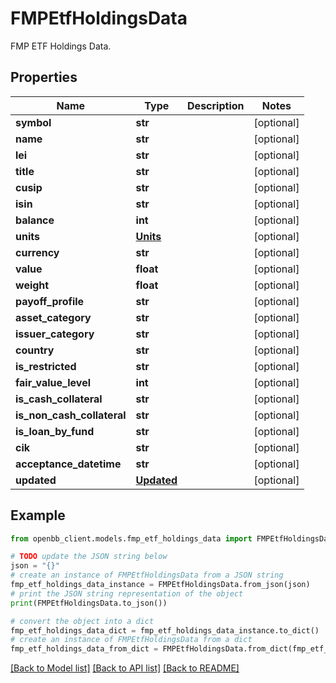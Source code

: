 # FMPEtfHoldingsData

FMP ETF Holdings Data.

## Properties

Name | Type | Description | Notes
------------ | ------------- | ------------- | -------------
**symbol** | **str** |  | [optional] 
**name** | **str** |  | [optional] 
**lei** | **str** |  | [optional] 
**title** | **str** |  | [optional] 
**cusip** | **str** |  | [optional] 
**isin** | **str** |  | [optional] 
**balance** | **int** |  | [optional] 
**units** | [**Units**](Units.md) |  | [optional] 
**currency** | **str** |  | [optional] 
**value** | **float** |  | [optional] 
**weight** | **float** |  | [optional] 
**payoff_profile** | **str** |  | [optional] 
**asset_category** | **str** |  | [optional] 
**issuer_category** | **str** |  | [optional] 
**country** | **str** |  | [optional] 
**is_restricted** | **str** |  | [optional] 
**fair_value_level** | **int** |  | [optional] 
**is_cash_collateral** | **str** |  | [optional] 
**is_non_cash_collateral** | **str** |  | [optional] 
**is_loan_by_fund** | **str** |  | [optional] 
**cik** | **str** |  | [optional] 
**acceptance_datetime** | **str** |  | [optional] 
**updated** | [**Updated**](Updated.md) |  | [optional] 

## Example

```python
from openbb_client.models.fmp_etf_holdings_data import FMPEtfHoldingsData

# TODO update the JSON string below
json = "{}"
# create an instance of FMPEtfHoldingsData from a JSON string
fmp_etf_holdings_data_instance = FMPEtfHoldingsData.from_json(json)
# print the JSON string representation of the object
print(FMPEtfHoldingsData.to_json())

# convert the object into a dict
fmp_etf_holdings_data_dict = fmp_etf_holdings_data_instance.to_dict()
# create an instance of FMPEtfHoldingsData from a dict
fmp_etf_holdings_data_from_dict = FMPEtfHoldingsData.from_dict(fmp_etf_holdings_data_dict)
```
[[Back to Model list]](../README.md#documentation-for-models) [[Back to API list]](../README.md#documentation-for-api-endpoints) [[Back to README]](../README.md)



